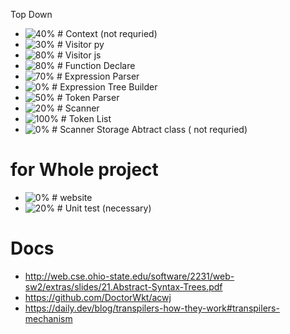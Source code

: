 Top Down

- ![40%](https://progress-bar.dev/10) # Context (not requried)
- ![30%](https://progress-bar.dev/30) # Visitor py
- ![80%](https://progress-bar.dev/80) # Visitor js
- ![80%](https://progress-bar.dev/80) # Function Declare
- ![70%](https://progress-bar.dev/70) # Expression Parser
- ![0%](https://progress-bar.dev/0) # Expression Tree Builder
- ![50%](https://progress-bar.dev/50) # Token Parser
- ![20%](https://progress-bar.dev/20) # Scanner
- ![100%](https://progress-bar.dev/100) # Token List
- ![0%](https://progress-bar.dev/0) # Scanner Storage Abtract class ( not requried)
# for Whole project
- ![0%](https://progress-bar.dev/0) # website 
- ![20%](https://progress-bar.dev/10) # Unit test (necessary)
# Docs 
- http://web.cse.ohio-state.edu/software/2231/web-sw2/extras/slides/21.Abstract-Syntax-Trees.pdf
- https://github.com/DoctorWkt/acwj
- https://daily.dev/blog/transpilers-how-they-work#transpilers-mechanism